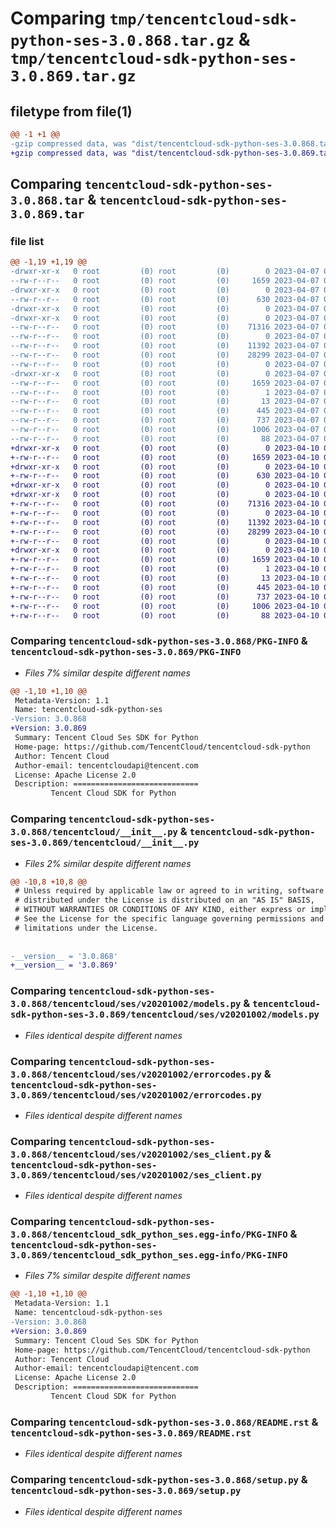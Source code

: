 # Comparing `tmp/tencentcloud-sdk-python-ses-3.0.868.tar.gz` & `tmp/tencentcloud-sdk-python-ses-3.0.869.tar.gz`

## filetype from file(1)

```diff
@@ -1 +1 @@
-gzip compressed data, was "dist/tencentcloud-sdk-python-ses-3.0.868.tar", last modified: Fri Apr  7 00:48:26 2023, max compression
+gzip compressed data, was "dist/tencentcloud-sdk-python-ses-3.0.869.tar", last modified: Mon Apr 10 03:12:12 2023, max compression
```

## Comparing `tencentcloud-sdk-python-ses-3.0.868.tar` & `tencentcloud-sdk-python-ses-3.0.869.tar`

### file list

```diff
@@ -1,19 +1,19 @@
-drwxr-xr-x   0 root         (0) root         (0)        0 2023-04-07 00:48:26.000000 tencentcloud-sdk-python-ses-3.0.868/
--rw-r--r--   0 root         (0) root         (0)     1659 2023-04-07 00:48:26.000000 tencentcloud-sdk-python-ses-3.0.868/PKG-INFO
-drwxr-xr-x   0 root         (0) root         (0)        0 2023-04-07 00:48:26.000000 tencentcloud-sdk-python-ses-3.0.868/tencentcloud/
--rw-r--r--   0 root         (0) root         (0)      630 2023-04-07 00:48:26.000000 tencentcloud-sdk-python-ses-3.0.868/tencentcloud/__init__.py
-drwxr-xr-x   0 root         (0) root         (0)        0 2023-04-07 00:48:26.000000 tencentcloud-sdk-python-ses-3.0.868/tencentcloud/ses/
-drwxr-xr-x   0 root         (0) root         (0)        0 2023-04-07 00:48:26.000000 tencentcloud-sdk-python-ses-3.0.868/tencentcloud/ses/v20201002/
--rw-r--r--   0 root         (0) root         (0)    71316 2023-04-07 00:48:26.000000 tencentcloud-sdk-python-ses-3.0.868/tencentcloud/ses/v20201002/models.py
--rw-r--r--   0 root         (0) root         (0)        0 2023-04-07 00:48:26.000000 tencentcloud-sdk-python-ses-3.0.868/tencentcloud/ses/v20201002/__init__.py
--rw-r--r--   0 root         (0) root         (0)    11392 2023-04-07 00:48:26.000000 tencentcloud-sdk-python-ses-3.0.868/tencentcloud/ses/v20201002/errorcodes.py
--rw-r--r--   0 root         (0) root         (0)    28299 2023-04-07 00:48:26.000000 tencentcloud-sdk-python-ses-3.0.868/tencentcloud/ses/v20201002/ses_client.py
--rw-r--r--   0 root         (0) root         (0)        0 2023-04-07 00:48:26.000000 tencentcloud-sdk-python-ses-3.0.868/tencentcloud/ses/__init__.py
-drwxr-xr-x   0 root         (0) root         (0)        0 2023-04-07 00:48:26.000000 tencentcloud-sdk-python-ses-3.0.868/tencentcloud_sdk_python_ses.egg-info/
--rw-r--r--   0 root         (0) root         (0)     1659 2023-04-07 00:48:26.000000 tencentcloud-sdk-python-ses-3.0.868/tencentcloud_sdk_python_ses.egg-info/PKG-INFO
--rw-r--r--   0 root         (0) root         (0)        1 2023-04-07 00:48:26.000000 tencentcloud-sdk-python-ses-3.0.868/tencentcloud_sdk_python_ses.egg-info/dependency_links.txt
--rw-r--r--   0 root         (0) root         (0)       13 2023-04-07 00:48:26.000000 tencentcloud-sdk-python-ses-3.0.868/tencentcloud_sdk_python_ses.egg-info/top_level.txt
--rw-r--r--   0 root         (0) root         (0)      445 2023-04-07 00:48:26.000000 tencentcloud-sdk-python-ses-3.0.868/tencentcloud_sdk_python_ses.egg-info/SOURCES.txt
--rw-r--r--   0 root         (0) root         (0)      737 2023-04-07 00:48:26.000000 tencentcloud-sdk-python-ses-3.0.868/README.rst
--rw-r--r--   0 root         (0) root         (0)     1006 2023-04-07 00:48:26.000000 tencentcloud-sdk-python-ses-3.0.868/setup.py
--rw-r--r--   0 root         (0) root         (0)       88 2023-04-07 00:48:26.000000 tencentcloud-sdk-python-ses-3.0.868/setup.cfg
+drwxr-xr-x   0 root         (0) root         (0)        0 2023-04-10 03:12:12.000000 tencentcloud-sdk-python-ses-3.0.869/
+-rw-r--r--   0 root         (0) root         (0)     1659 2023-04-10 03:12:12.000000 tencentcloud-sdk-python-ses-3.0.869/PKG-INFO
+drwxr-xr-x   0 root         (0) root         (0)        0 2023-04-10 03:12:12.000000 tencentcloud-sdk-python-ses-3.0.869/tencentcloud/
+-rw-r--r--   0 root         (0) root         (0)      630 2023-04-10 03:12:12.000000 tencentcloud-sdk-python-ses-3.0.869/tencentcloud/__init__.py
+drwxr-xr-x   0 root         (0) root         (0)        0 2023-04-10 03:12:12.000000 tencentcloud-sdk-python-ses-3.0.869/tencentcloud/ses/
+drwxr-xr-x   0 root         (0) root         (0)        0 2023-04-10 03:12:12.000000 tencentcloud-sdk-python-ses-3.0.869/tencentcloud/ses/v20201002/
+-rw-r--r--   0 root         (0) root         (0)    71316 2023-04-10 03:12:12.000000 tencentcloud-sdk-python-ses-3.0.869/tencentcloud/ses/v20201002/models.py
+-rw-r--r--   0 root         (0) root         (0)        0 2023-04-10 03:12:12.000000 tencentcloud-sdk-python-ses-3.0.869/tencentcloud/ses/v20201002/__init__.py
+-rw-r--r--   0 root         (0) root         (0)    11392 2023-04-10 03:12:12.000000 tencentcloud-sdk-python-ses-3.0.869/tencentcloud/ses/v20201002/errorcodes.py
+-rw-r--r--   0 root         (0) root         (0)    28299 2023-04-10 03:12:12.000000 tencentcloud-sdk-python-ses-3.0.869/tencentcloud/ses/v20201002/ses_client.py
+-rw-r--r--   0 root         (0) root         (0)        0 2023-04-10 03:12:12.000000 tencentcloud-sdk-python-ses-3.0.869/tencentcloud/ses/__init__.py
+drwxr-xr-x   0 root         (0) root         (0)        0 2023-04-10 03:12:12.000000 tencentcloud-sdk-python-ses-3.0.869/tencentcloud_sdk_python_ses.egg-info/
+-rw-r--r--   0 root         (0) root         (0)     1659 2023-04-10 03:12:12.000000 tencentcloud-sdk-python-ses-3.0.869/tencentcloud_sdk_python_ses.egg-info/PKG-INFO
+-rw-r--r--   0 root         (0) root         (0)        1 2023-04-10 03:12:12.000000 tencentcloud-sdk-python-ses-3.0.869/tencentcloud_sdk_python_ses.egg-info/dependency_links.txt
+-rw-r--r--   0 root         (0) root         (0)       13 2023-04-10 03:12:12.000000 tencentcloud-sdk-python-ses-3.0.869/tencentcloud_sdk_python_ses.egg-info/top_level.txt
+-rw-r--r--   0 root         (0) root         (0)      445 2023-04-10 03:12:12.000000 tencentcloud-sdk-python-ses-3.0.869/tencentcloud_sdk_python_ses.egg-info/SOURCES.txt
+-rw-r--r--   0 root         (0) root         (0)      737 2023-04-10 03:12:12.000000 tencentcloud-sdk-python-ses-3.0.869/README.rst
+-rw-r--r--   0 root         (0) root         (0)     1006 2023-04-10 03:12:12.000000 tencentcloud-sdk-python-ses-3.0.869/setup.py
+-rw-r--r--   0 root         (0) root         (0)       88 2023-04-10 03:12:12.000000 tencentcloud-sdk-python-ses-3.0.869/setup.cfg
```

### Comparing `tencentcloud-sdk-python-ses-3.0.868/PKG-INFO` & `tencentcloud-sdk-python-ses-3.0.869/PKG-INFO`

 * *Files 7% similar despite different names*

```diff
@@ -1,10 +1,10 @@
 Metadata-Version: 1.1
 Name: tencentcloud-sdk-python-ses
-Version: 3.0.868
+Version: 3.0.869
 Summary: Tencent Cloud Ses SDK for Python
 Home-page: https://github.com/TencentCloud/tencentcloud-sdk-python
 Author: Tencent Cloud
 Author-email: tencentcloudapi@tencent.com
 License: Apache License 2.0
 Description: ============================
         Tencent Cloud SDK for Python
```

### Comparing `tencentcloud-sdk-python-ses-3.0.868/tencentcloud/__init__.py` & `tencentcloud-sdk-python-ses-3.0.869/tencentcloud/__init__.py`

 * *Files 2% similar despite different names*

```diff
@@ -10,8 +10,8 @@
 # Unless required by applicable law or agreed to in writing, software
 # distributed under the License is distributed on an "AS IS" BASIS,
 # WITHOUT WARRANTIES OR CONDITIONS OF ANY KIND, either express or implied.
 # See the License for the specific language governing permissions and
 # limitations under the License.
 
 
-__version__ = '3.0.868'
+__version__ = '3.0.869'
```

### Comparing `tencentcloud-sdk-python-ses-3.0.868/tencentcloud/ses/v20201002/models.py` & `tencentcloud-sdk-python-ses-3.0.869/tencentcloud/ses/v20201002/models.py`

 * *Files identical despite different names*

### Comparing `tencentcloud-sdk-python-ses-3.0.868/tencentcloud/ses/v20201002/errorcodes.py` & `tencentcloud-sdk-python-ses-3.0.869/tencentcloud/ses/v20201002/errorcodes.py`

 * *Files identical despite different names*

### Comparing `tencentcloud-sdk-python-ses-3.0.868/tencentcloud/ses/v20201002/ses_client.py` & `tencentcloud-sdk-python-ses-3.0.869/tencentcloud/ses/v20201002/ses_client.py`

 * *Files identical despite different names*

### Comparing `tencentcloud-sdk-python-ses-3.0.868/tencentcloud_sdk_python_ses.egg-info/PKG-INFO` & `tencentcloud-sdk-python-ses-3.0.869/tencentcloud_sdk_python_ses.egg-info/PKG-INFO`

 * *Files 7% similar despite different names*

```diff
@@ -1,10 +1,10 @@
 Metadata-Version: 1.1
 Name: tencentcloud-sdk-python-ses
-Version: 3.0.868
+Version: 3.0.869
 Summary: Tencent Cloud Ses SDK for Python
 Home-page: https://github.com/TencentCloud/tencentcloud-sdk-python
 Author: Tencent Cloud
 Author-email: tencentcloudapi@tencent.com
 License: Apache License 2.0
 Description: ============================
         Tencent Cloud SDK for Python
```

### Comparing `tencentcloud-sdk-python-ses-3.0.868/README.rst` & `tencentcloud-sdk-python-ses-3.0.869/README.rst`

 * *Files identical despite different names*

### Comparing `tencentcloud-sdk-python-ses-3.0.868/setup.py` & `tencentcloud-sdk-python-ses-3.0.869/setup.py`

 * *Files identical despite different names*

